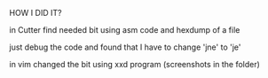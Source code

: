 HOW I DID IT?

in Cutter find needed bit using asm code and hexdump of a file

just debug the code and found that I have to change 'jne' to 'je'

in vim changed the bit using xxd program
(screenshots in the folder)


